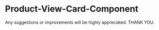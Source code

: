 # Product-View-Card-Component
Any suggestions or improvements will be highly appreciated. THANK YOU.

